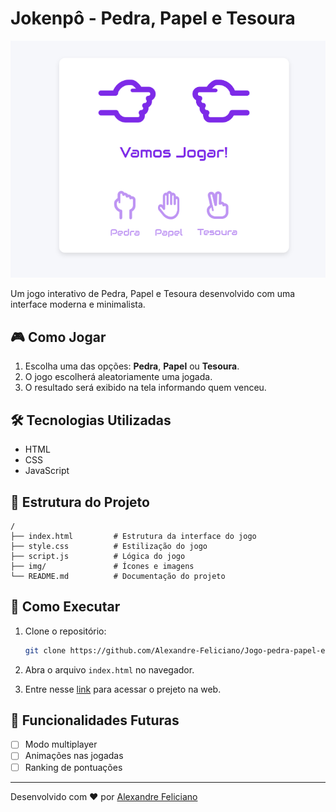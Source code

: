 # Jokenpô - Pedra, Papel e Tesoura

![Preview](/img/image.png)  

Um jogo interativo de Pedra, Papel e Tesoura desenvolvido com uma interface moderna e minimalista.

## 🎮 Como Jogar

1. Escolha uma das opções: **Pedra**, **Papel** ou **Tesoura**.
2. O jogo escolherá aleatoriamente uma jogada.
3. O resultado será exibido na tela informando quem venceu.

## 🛠 Tecnologias Utilizadas

- HTML
- CSS
- JavaScript

## 📂 Estrutura do Projeto

```
/
├── index.html         # Estrutura da interface do jogo
├── style.css          # Estilização do jogo
├── script.js          # Lógica do jogo
├── img/               # Ícones e imagens
└── README.md          # Documentação do projeto
```

## 🚀 Como Executar

1. Clone o repositório:
   ```sh
   git clone https://github.com/Alexandre-Feliciano/Jogo-pedra-papel-e-tesoura.git
   ```
2. Abra o arquivo `index.html` no navegador.

3. Entre nesse [link](https://github.com/Alexandre-Feliciano) para acessar o prejeto na web.

## 📌 Funcionalidades Futuras

- [ ] Modo multiplayer
- [ ] Animações nas jogadas
- [ ] Ranking de pontuações

---

Desenvolvido com ❤️ por [Alexandre Feliciano](https://github.com/Alexandre-Feliciano)

